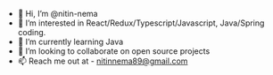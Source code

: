 - 👋 Hi, I’m @nitin-nema
- 👀 I’m interested in React/Redux/Typescript/Javascript, Java/Spring coding.
- 🌱 I’m currently learning Java
- 💞️ I’m looking to collaborate on open source projects
- 📫 Reach me out at - nitinnema89@gmail.com

<!---
nitin-nema/nitin-nema is a ✨ special ✨ repository because its `README.md` (this file) appears on your GitHub profile.
You can click the Preview link to take a look at your changes.
--->
